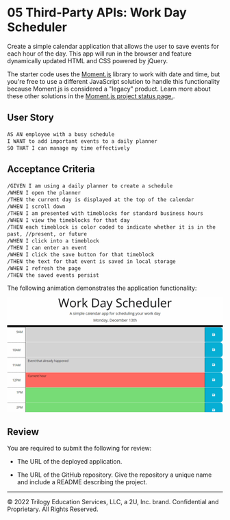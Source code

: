 # 05 Third-Party APIs: Work Day Scheduler

Create a simple calendar application that allows the user to save events for each hour of the day. This app will run in the browser and feature dynamically updated HTML and CSS powered by jQuery.

The starter code uses the [Moment.js](https://momentjs.com/) library to work with date and time, but you're free to use a different JavaScript solution to handle this functionality because Moment.js is considered a "legacy" product. Learn more about these other solutions in the [Moment.js project status page.](https://momentjs.com/docs/#/-project-status/).

## User Story

```
AS AN employee with a busy schedule
I WANT to add important events to a daily planner
SO THAT I can manage my time effectively
```

## Acceptance Criteria

```
/GIVEN I am using a daily planner to create a schedule
/WHEN I open the planner
/THEN the current day is displayed at the top of the calendar
/WHEN I scroll down
/THEN I am presented with timeblocks for standard business hours
/WHEN I view the timeblocks for that day
/THEN each timeblock is color coded to indicate whether it is in the past, //present, or future
/WHEN I click into a timeblock
/THEN I can enter an event
/WHEN I click the save button for that timeblock
/THEN the text for that event is saved in local storage
/WHEN I refresh the page
/THEN the saved events persist
```

The following animation demonstrates the application functionality:

![Work Day Scheduler app with color-coded time slots shows a new event being typed in the 5PM slot.](./Assets/05-third-party-apis-homework-demo.gif)

## Review

You are required to submit the following for review:

* The URL of the deployed application.

* The URL of the GitHub repository. Give the repository a unique name and include a README describing the project.

---
© 2022 Trilogy Education Services, LLC, a 2U, Inc. brand. Confidential and Proprietary. All Rights Reserved.
